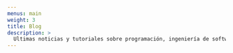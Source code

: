 ```yaml
---
menus: main
weight: 3
title: Blog
description: >
  Ultimas noticias y tutoriales sobre programación, ingeniería de software, DevOps, y ¡mucho más!
---
```

